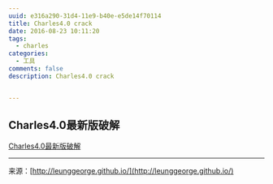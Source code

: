 ```yaml
---
uuid: e316a290-31d4-11e9-b40e-e5de14f70114
title: Charles4.0 crack
date: 2016-08-23 10:11:20  
tags: 
  - charles  
categories: 
  - 工具  
comments: false  
description: Charles4.0 crack


---
```


## Charles4.0最新版破解
[Charles4.0最新版破解](http://blog.csdn.net/endlu/article/details/52175787)





---
<link rel="stylesheet" href="http://yandex.st/highlightjs/6.1/styles/default.min.css">
<script src="http://yandex.st/highlightjs/6.1/highlight.min.js"></script>
<script>
hljs.tabReplace = ' ';
hljs.initHighlightingOnLoad();
</script>


来源：[http://leunggeorge.github.io/](http://leunggeorge.github.io/)  